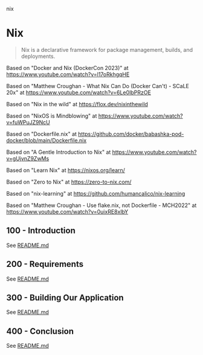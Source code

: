 nix
# Nix

> Nix is a declarative framework for package management, builds, and deployments.

Based on "Docker and Nix (DockerCon 2023)" at https://www.youtube.com/watch?v=l17oRkhgqHE

Based on "Matthew Croughan - What Nix Can Do (Docker Can't) - SCaLE 20x" at https://www.youtube.com/watch?v=6Le0IbPRzOE

Based on "Nix in the wild" at https://flox.dev/nixinthewild

Based on "NixOS is Mindblowing" at https://www.youtube.com/watch?v=fuWPuJZ9NcU

Based on "Dockerfile.nix" at https://github.com/docker/babashka-pod-docker/blob/main/Dockerfile.nix

Based on "A Gentle Introduction to Nix" at https://www.youtube.com/watch?v=gUjvnZ9ZwMs

Based on "Learn Nix" at https://nixos.org/learn/

Based on "Zero to Nix" at https://zero-to-nix.com/

Based on "nix-learning" at https://github.com/humancalico/nix-learning

Based on "Matthew Croughan - Use flake.nix, not Dockerfile - MCH2022" at https://www.youtube.com/watch?v=0uixRE8xlbY

## 100 - Introduction

See [README.md](./100/README.md)

## 200 - Requirements

See [README.md](./200/README.md)

## 300 - Building Our Application

See [README.md](./300/README.md)

## 400 - Conclusion

See [README.md](./400/README.md)
